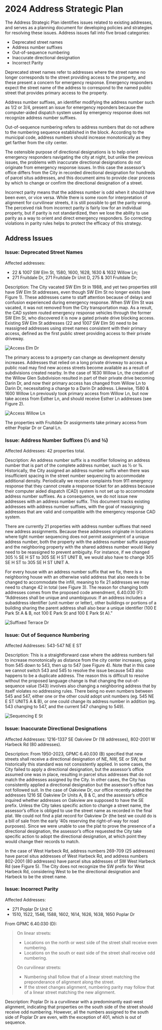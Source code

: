 # 2024 Address Strategic Plan

The Address Strategic Plan identifies issues related to existing addresses, and serves as a planning document for developing policies and strategies for resolving these issues.  Address issues fall into five broad categories:

* Deprecated street names
* Address number suffixes
* Out-of-sequence numbering
* Inaccurate directional designation
* Incorrect Parity

Deprecated street names refer to addresses where the street name no longer corresponds to the street providing access to the property, and these present a concern for emergency response.  Emergency responders expect the street name of the address to correspond to the named public street that provides primary access to the property.

Address number suffixes, an identifier modifying the address number such as 1/2 or 3/4, present an issue for emergency reponders because the computer-aided dispatch system used by emergency response does not recognize address number suffixes.

Out-of-sequence numbering refers to address numbers that do not adhere to the numbering sequence established in the block.  According to the municipal code, address numbers should increase monotonically as they get farther from the city center.

The ostensible purpose of directional designations is to help orient emergency responders navigating the city at night, but unlike the previous issues, the problems with inaccurate directional designations do not originate from emergency response issues.  In this case the assessor’s office differs from the City in recorded directional designation for hundreds of parcel situs addresses, and this document aims to provide clear process by which to change or confirm the directional designation of a street.

Incorrect parity means that the address number is odd when it should have been even, or vice versa.  While there is some room for interpretation of alignment for curvilinear streets, it is still possible to get the parity wrong.  The perceived risk from incorrect parity is fairly low for an individual property, but if parity is not standardized, then we lose the ability to use parity as a way to orient and direct emergency responders.  So correcting violations in parity rules helps to protect the efficacy of this strategy.

## Address Issues

### Issue: Deprecated Street Names

Affected addresses: 
* 22 & 1007 SW Elm St, 1580, 1600, 1628, 1630 & 1632 Willow Ln;
* 271 Fruitdale Dr, 271 Fruitdale Dr Unit D, 275 & 301 Fruitdale Dr;

Description:    The City vacated SW Elm St in 1988, and yet two properties still have SW Elm St addresses, even though SW Elm St no longer exists (see Figure 1).  These addresses came to staff attention because of delays and confusion experienced during emergency response.  When SW Elm St was vacated, it was not removed from the City transportation map.  As a result, the CAD system routed emergency response vehicles through the former SW Elm St, who discovered it is now a gated private drive blocking access.  Existing SW Elm St addresses (22 and 1007 SW Elm St) need to be reassigned addresses using street names consistent with their primary access, defined as the first public street providing access to their private driveway.


![Access Elm Dr](./images/address_issues_access_darin_dr.png)

The primary access to a property can change as development density increases.  Addresses that relied on a long private driveway to access a public road may find new access streets become available as a result of subdivisions created nearby.  In the case of 1630 Willow Ln, the creation of the Willow Glen Subdivision resulted in part of their private drive becoming Darin Dr, and now their primary access has changed from Willow Ln to Darin Dr, necessitating a change to a Darin Dr address.  Likewise, 1580 & 1600 Willow Ln previously took primary access from Willow Ln, but now take access from Esther Ln, and should receive Esther Ln addresses (see Figure 2).

![Access Willow Ln](./images/address_issues_access_willow_ln.png)

The properties with Fruitdale Dr assignments take primary access from either Poplar Dr or Canal Ln.

### Issue: Address Number Suffixes (½ and ¾)

Affected Addresses:  42 properties total.

Description: An address number suffix is a modifier following an address number that is part of the complete address number, such as ½ or ¾.  Historically, the City assigned an address number suffix when there was insufficient spacing in the street number sequencing to accommodate additional density.  Periodically we receive complaints from 911 emergency response that they cannot create a response ticket for an address because their computer aided dispatch (CAD) system is not set up to accommodate address number suffixes.  As a consequence, we do not issue new addresses with an address number suffix.  This document tracks existing addresses with address number suffixes, with the goal of reassigning addresses that are valid and compatible with the emergency response CAD system.

There are currently 21 properties with address number suffixes that need new address assignments.  Because these addresses originate in locations where tight number sequencing does not permit assignment of a unique address number, both the property with the address number suffix assigned and the neighboring property with the shared address number would likely need to be reassigned to prevent ambiguity.  For instance, if we changed 305 ½ SE H ST to 305 SE H ST UNIT B, we would also have to change 305 SE H ST to 305 SE H ST UNIT A.  

For every house with an address number suffix that we fix, there is a neighboring house with an otherwise valid address that also needs to be changed to accommodate the infill, meaning to fix 21 addresses we may need to change 42 in total (see Figure 3).  The reason for changing both addresses comes from the proposed code amendment, 6.40.030 (F): “Addresses shall be unique and unambiguous:  If an address includes a subaddress identifier (unit number or letter), other buildings or portions of a building sharing the parent address shall also bear a unique identifier (100 E Park St A & B, not 100 E Park St and 100 E Park St A).”

![Suffixed Terrace Dr](./images/address_issues_suffixed_terrace_dr.png)

### Issue: Out of Sequence Numbering

Affected Addresses: 543-547 NE E ST

Description:  This is a straightforward case where the address numbers fail to increase monotonically as distance from the city center increases, going from 545 down to 543, then up to 547 (see Figure 4).  Note that in this case we cannot switch 543 and 545 to resolve the issue because 543 also happens to be a duplicate address.  The reason this is difficult to resolve without the proposed language change is that changing the out-of-sequence value (543) involves also changing a neighboring address that by itself violates no addressing rules.  There being no even numbers between 545 and 547, either one or the other could adopt unit numbers (eg. 545 NE E ST UNITS A & B), or one could change its address number in addition (eg. 543 changing to 547, and the current 547 changing to 549).

![Sequencing E St](./images/address_issues_suffixed_sequencing_e_st.png)

### Issue: Inaccurate Directional Designations

Affected Addresses:  1216-1337 SE Oakview Dr (18 addresses), 802-2001 W Harbeck Rd (80 addresses).

Description:  From 1950-2023, GPMC 6.40.030 (B) specified that new streets shall receive a directional designation of NE, NW, SE or SW, but historically this standard was not consistently applied.  In some cases, the City failed to apply a directional designation, but the assessor’s office assumed one was in place, resulting in parcel situs addresses that do not match the addresses assigned by the City.  In other cases, the City has consistently applied a directional designation but the assessor’s office has not followed suit.  In the case of Oakview Dr, our office recently added the addresses 1216 SE Oakview Dr Units A, B & C, and the assessor’s office inquired whether addresses on Oakview are supposed to have the SE prefix.   Unless the City takes specific action to change a street name, the assessor’s office is obliged to use the street name as recorded in the final plat.  We could not find a plat record for Oakview Dr (the best we could do is a bill of sale from the early ‘40s reserving the right-of-way for road purposes).  Since we were unable to use the plat to prove the presence of a directional designation, the assessor’s office requested the City take specific action to adopt the directional designation, at which point they would change their records to match.

In the case of West Harbeck Rd, address numbers 269-709 (25 addresses) have parcel situs addresses of West Harbeck Rd, and address numbers 802-2001 (80 addresses) have parcel situs addresses of SW West Harbeck Rd (see Figure 5).  The City does not recognize the SW prefix for West Harbeck Rd, considering West to be the directional designation and Harbeck to be the street name.

### Issue: Incorrect Parity

Affected Addresses:

* 271 Poplar Dr Unit C
* 1510, 1522, 1546, 1588, 1602, 1614, 1626, 1638, 1650 Poplar Dr

From GPMC 6.40.030 (D):

> On linear streets:
> * Locations on the north or west side of the street shall receive even numbering.
> * Locations on the south or east side of the street shall receive odd numbering.
>
> On curvilinear streets:
> * Numbering shall follow that of a linear street matching the preponderance of alignment along the street.
> * If the street changes alignment, numbering parity may follow that of a linear street matching the new alignment.

Description: Poplar Dr is a curvilinear with a predominantly east-west alignment, indicating that properties on the south side of the street should receive odd numbering.  However, all the numbers assigned to the south side of Poplar Dr are even, with the exception of 401, which is out of sequence.
